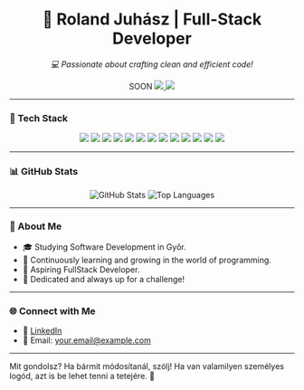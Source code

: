 <h1 align="center">👋 Roland Juhász | Full-Stack Developer</h1>

<p align="center">
  <i>💻 Passionate about crafting clean and efficient code!</i>
</p>

<p align="center">
  SOON
  <a href="https://linkedin.com/in/linkedined"> 
    <img src="https://img.shields.io/badge/-LinkedIn-0077B5?style=flat&logo=linkedin&logoColor=white" />
  </a>
  <img src="https://img.shields.io/badge/-Portfolio-000?style=flat&logo=firefox&logoColor=white" />
</p>

---

### 🔧 Tech Stack

<div align="center">
  <img src="https://img.shields.io/badge/-HTML5-E34F26?style=for-the-badge&logo=html5&logoColor=white" />
  <img src="https://img.shields.io/badge/-CSS3-1572B6?style=for-the-badge&logo=css3&logoColor=white" />
  <img src="https://img.shields.io/badge/-JavaScript-F7DF1E?style=for-the-badge&logo=javascript&logoColor=black" />
  <img src="https://img.shields.io/badge/-Vue.js-4FC08D?style=for-the-badge&logo=vue.js&logoColor=white" />
  <img src="https://img.shields.io/badge/-React-61DAFB?style=for-the-badge&logo=react&logoColor=black" />
  <img src="https://img.shields.io/badge/-Angular-DD0031?style=for-the-badge&logo=angular&logoColor=white" />
  <img src="https://img.shields.io/badge/-Node.js-339933?style=for-the-badge&logo=node.js&logoColor=white" />
  <img src="https://img.shields.io/badge/-PHP-777BB4?style=for-the-badge&logo=php&logoColor=white" />
  <img src="https://img.shields.io/badge/-Laravel-FF2D20?style=for-the-badge&logo=laravel&logoColor=white" />
  <img src="https://img.shields.io/badge/-C%23-239120?style=for-the-badge&logo=c-sharp&logoColor=white" />
  <img src="https://img.shields.io/badge/-.NET-512BD4?style=for-the-badge&logo=dot-net&logoColor=white" />
  <img src="https://img.shields.io/badge/-MySQL-4479A1?style=for-the-badge&logo=mysql&logoColor=white" />
  <img src="https://img.shields.io/badge/-Git-F05032?style=for-the-badge&logo=git&logoColor=white" />
</div>

---

### 📊 GitHub Stats

<div align="center">
  <img src="https://github-readme-stats.vercel.app/api?username=juhaszRoland&show_icons=true&theme=radical" alt="GitHub Stats" />
  <img src="https://github-readme-stats.vercel.app/api/top-langs/?username=juhaszRoland&layout=compact&theme=radical" alt="Top Languages" />
</div>

---

### 🚀 About Me

- 🎓 Studying Software Development in Győr.
- 🌱 Continuously learning and growing in the world of programming.
- 💼 Aspiring FullStack Developer.
- 🎯 Dedicated and always up for a challenge!

---

### 🌐 Connect with Me

- 💬 [LinkedIn](https://linkedin.com/in/linkedined)
- 📧 Email: your.email@example.com

---

Mit gondolsz? Ha bármit módosítanál, szólj! Ha van valamilyen személyes logód, azt is be lehet tenni a tetejére. 🚀
